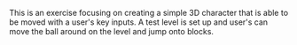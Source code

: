 This is an exercise focusing on creating a simple 3D character that is able to be moved with a user's key inputs. A test level is set up and user's can move the ball around on the level and jump onto blocks. 
